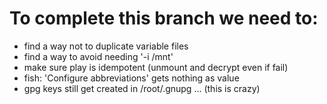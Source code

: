 # To complete this branch we need to:
- find a way not to duplicate variable files
- find a way to avoid needing '-i /mnt'
- make sure play is idempotent (unmount and decrypt even if fail)
- fish: 'Configure abbreviations' gets nothing as value
- gpg keys still get created in /root/.gnupg ... (this is crazy)
